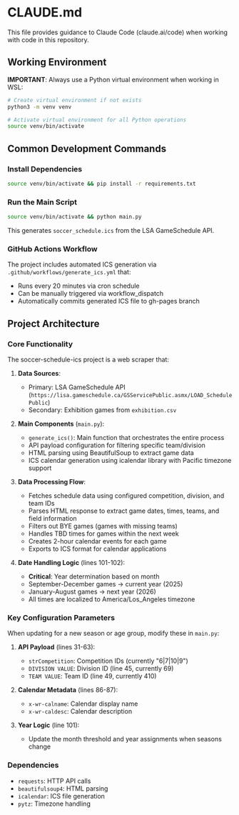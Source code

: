 # CLAUDE.md

This file provides guidance to Claude Code (claude.ai/code) when working with code in this repository.

## Working Environment

**IMPORTANT**: Always use a Python virtual environment when working in WSL:
```bash
# Create virtual environment if not exists
python3 -m venv venv

# Activate virtual environment for all Python operations
source venv/bin/activate
```

## Common Development Commands

### Install Dependencies
```bash
source venv/bin/activate && pip install -r requirements.txt
```

### Run the Main Script
```bash
source venv/bin/activate && python main.py
```
This generates `soccer_schedule.ics` from the LSA GameSchedule API.

### GitHub Actions Workflow
The project includes automated ICS generation via `.github/workflows/generate_ics.yml` that:
- Runs every 20 minutes via cron schedule
- Can be manually triggered via workflow_dispatch
- Automatically commits generated ICS file to gh-pages branch

## Project Architecture

### Core Functionality
The soccer-schedule-ics project is a web scraper that:

1. **Data Sources**:
   - Primary: LSA GameSchedule API (`https://lisa.gameschedule.ca/GSServicePublic.asmx/LOAD_SchedulePublic`)
   - Secondary: Exhibition games from `exhibition.csv`

2. **Main Components** (`main.py`):
   - `generate_ics()`: Main function that orchestrates the entire process
   - API payload configuration for filtering specific team/division
   - HTML parsing using BeautifulSoup to extract game data
   - ICS calendar generation using icalendar library with Pacific timezone support

3. **Data Processing Flow**:
   - Fetches schedule data using configured competition, division, and team IDs
   - Parses HTML response to extract game dates, times, teams, and field information
   - Filters out BYE games (games with missing teams)
   - Handles TBD times for games within the next week
   - Creates 2-hour calendar events for each game
   - Exports to ICS format for calendar applications

4. **Date Handling Logic** (lines 101-102):
   - **Critical**: Year determination based on month
   - September-December games → current year (2025)
   - January-August games → next year (2026)
   - All times are localized to America/Los_Angeles timezone

### Key Configuration Parameters
When updating for a new season or age group, modify these in `main.py`:

1. **API Payload** (lines 31-63):
   - `strCompetition`: Competition IDs (currently "6|7|10|9")
   - `DIVISION VALUE`: Division ID (line 45, currently 69)
   - `TEAM VALUE`: Team ID (line 49, currently 410)

2. **Calendar Metadata** (lines 86-87):
   - `x-wr-calname`: Calendar display name
   - `x-wr-caldesc`: Calendar description

3. **Year Logic** (line 101):
   - Update the month threshold and year assignments when seasons change

### Dependencies
- `requests`: HTTP API calls
- `beautifulsoup4`: HTML parsing
- `icalendar`: ICS file generation
- `pytz`: Timezone handling